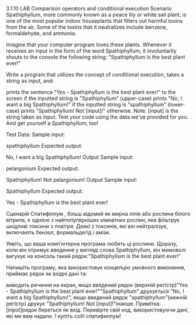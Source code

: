 3.1.10   LAB   Comparison operators and conditional execution
Scenario
Spathiphyllum, more commonly known as a peace lily or white sail plant, is one of the most popular indoor houseplants that filters out harmful toxins from the air. Some of the toxins that it neutralizes include benzene, formaldehyde, and ammonia.

Imagine that your computer program loves these plants. Whenever it receives an input in the form of the word Spathiphyllum, it involuntarily shouts to the console the following string: "Spathiphyllum is the best plant ever!"

Write a program that utilizes the concept of conditional execution, takes a string as input, and:

prints the sentence "Yes - Spathiphyllum is the best 
plant ever!" to the screen if the inputted string is "Spathiphyllum" (upper-case)
prints "No, I want a big Spathiphyllum!" if the inputted string is "spathiphyllum" (lower-case)
prints "Spathiphyllum! Not [input]!" otherwise. Note: [input] is the string taken as input.
Test your code using the data we've provided for you. And get yourself a Spathiphyllum, too!


Test Data:
Sample input:

spathiphyllum
Expected output:

No, I want a big Spathiphyllum!
Output
Sample input:

pelargonium
Expected output:

Spathiphyllum! Not pelargonium!
Output
Sample input:

Spathiphyllum
Expected output:

Yes - Spathiphyllum is the best plant ever!


Сценарій
Спатифіллум , більш відомий як мирна лілія або рослина білого вітрила, є однією з найпопулярніших кімнатних рослин, яка фільтрує шкідливі токсини з повітря. Деякі з токсинів, які він нейтралізує, включають бензол, формальдегід і аміак.

Уявіть, що ваша комп’ютерна програма любить ці рослини. Щоразу, коли він отримує введення у вигляді слова Spathiphyllum, він мимоволі вигукує на консоль такий рядок:"Spathiphyllum is the best plant ever!"

Напишіть програму, яка використовує концепцію умовного виконання, приймає рядок як вхідні дані та:

виводить речення на екран, якщо введений рядок (верхній регістр)"Yes - Spathiphyllum is the best 
plant ever!""Spathiphyllum"
друкується "No, I want a big Spathiphyllum!", якщо введений рядок "spathiphyllum"(нижній регістр)
друкує "Spathiphyllum! Not [input]!"інакше. Примітка: [input]рядок береться як вхід.
Перевірте свій код, використовуючи дані, які ми вам надали. І купіть собі спатифиллум!


